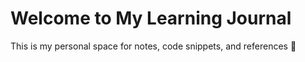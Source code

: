 # Welcome to My Learning Journal

This is my personal space for notes, code snippets, and references 🚀
